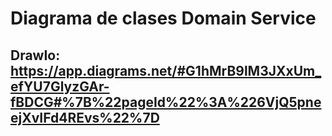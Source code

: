 #  Diagrama de clases Domain Service


## DrawIo: https://app.diagrams.net/#G1hMrB9lM3JXxUm_efYU7GlyzGAr-fBDCG#%7B%22pageId%22%3A%226VjQ5pneejXvIFd4REvs%22%7D 

